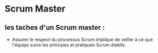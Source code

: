# Scrum Master 
## les taches d'un Scrum master : 
- Assurer le respect du processus Scrum implique de veiller à ce que l'équipe suive les principes et pratiques Scrum établis. 
